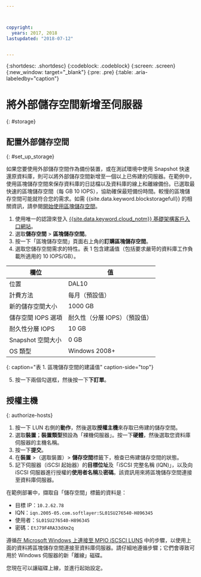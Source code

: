 ```yaml
---



copyright:
  years: 2017, 2018
lastupdated: "2018-07-12"


---
```


{:shortdesc: .shortdesc}
{:codeblock: .codeblock}
{:screen: .screen}
{:new_window: target="_blank"}
{:pre: .pre}
{:table: .aria-labeledby="caption"}

# 將外部儲存空間新增至伺服器
{: #storage}

## 配置外部儲存空間
{: #set_up_storage}

如果您要使用外部儲存空間作為備份裝置，或在測試環境中使用 Snapshot 快速還原資料庫，則可以將外部儲存空間新增至一個以上已佈建的伺服器。在範例中，使用區塊儲存空間來保存資料庫的日誌檔以及資料庫的線上和離線備份。已選取最快速的區塊儲存空間（每 GB 10 IOPS），協助確保最短備份時間。較慢的區塊儲存空間可能就符合您的需求。如需 {{site.data.keyword.blockstoragefull}} 的相關資訊，請參閱[開始使用區塊儲存空間](https://console.bluemix.net/docs/infrastructure/BlockStorage/index.html#getting-started-with-block-storage)。

1. 使用唯一的認證來登入 [{{site.data.keyword.cloud_notm}} 基礎架構客戶入口網站](https://control.softlayer.com/)。
2. 選取**儲存空間** > **區塊儲存空間**。
3. 按一下「區塊儲存空間」頁面右上角的**訂購區塊儲存空間**。
4. 選取您儲存空間需求的特性。表 1 包含建議值（包括要求嚴苛的資料庫工作負載所適用的 10 IOPS/GB）。

|欄位                |值                                           |
| -------------------------------- | ------------------------------------------------- |
|位置                              |DAL10                                             |
|計費方法                          |每月（預設值）                                    |
|新的儲存空間大小                  |1000 GB                                           |
|儲存空間 IOPS 選項              |耐久性（分層 IOPS）（預設值）|
|耐久性分層 IOPS             | 10 GB                                             |
|Snapshot 空間大小               |0 GB                                              |
|OS 類型| Windows 2008+                                     |
{: caption="表 1. 區塊儲存空間的建議值" caption-side="top"}

5. 按一下兩個勾選框，然後按一下**下訂單**。

## 授權主機
{: authorize-hosts}

1. 按一下 LUN 右側的**動作**，然後選取**授權主機**來存取已佈建的儲存空間。
2. 選取**裝置**；**裝置類型**預設為「裸機伺服器」。按一下**硬體**，然後選取您資料庫伺服器的主機名稱。
3. 按一下**提交**。
4. 在**裝置** >（選取裝置）> **儲存空間**標籤下，檢查已佈建儲存空間的狀態。
5. 記下伺服器（iSCSI 起始器）的**目標位址**及「iSCSI 完整名稱 (IQN)」，以及向 iSCSI 伺服器進行授權的**使用者名稱**及**密碼**。該資訊用來將區塊儲存空間連接至資料庫伺服器。

在範例部署中，擷取自「儲存空間」標籤的資料是：
   * 目標 IP：`10.2.62.78`
   * IQN：`iqn.2005-05.com.softlayer:SL01SU276540-H896345`
   * 使用者：`SL01SU276540-H896345`
   * 密碼：`EtJ79F4RA33dXm2q`

遵循[在 Microsoft Windows 上連接至 MPIO iSCSCI LUNS](https://console.bluemix.net/docs/infrastructure/BlockStorage/accessing-block-storage-windows.html#connecting-to-mpio-iscsi-luns-on-microsoft-windows) 中的步驟，以使用上面的資料將區塊儲存空間連接至資料庫伺服器。請仔細地遵循步驟；它們會導致可用於 Windows 伺服器的新「離線」磁碟。

您現在可以讓磁碟上線，並進行起始設定。 
